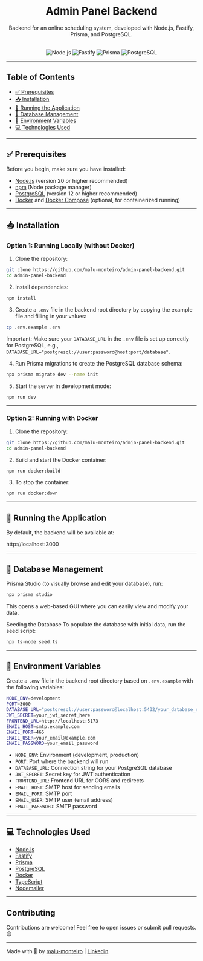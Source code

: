 <h1 align="center">
Admin Panel Backend
</h1>

<div align="center">
Backend for an online scheduling system, developed with Node.js, Fastify, Prisma, and PostgreSQL.
</div>
<br>
<p align="center">

<img src="https://img.shields.io/badge/Node.js-22.14.1-339933?style=for-the-badge&logo=nodedotjs&logoColor=339933" alt="Node.js" />
<img src="https://img.shields.io/badge/Fastify-5.2.1-000000?style=for-the-badge&logo=fastify&logoColor=000000" alt="Fastify" />
<img src="https://img.shields.io/badge/Prisma-6.4.1-2D3748?style=for-the-badge&logo=prisma&logoColor=2D3748" alt="Prisma" />
<img src="https://img.shields.io/badge/PostgreSQL-16-4169E1?style=for-the-badge&logo=postgresql&logoColor=4169E1" alt="PostgreSQL" /> 
</p>


---

## Table of Contents

- [✅ Prerequisites](#-prerequisites)  
- [📥 Installation](#-installation)  
- [🚀 Running the Application](#-running-the-application)  
- [💾 Database Management](#-database-management)
- [🔧 Environment Variables](#-environment-variables)  
- [💻 Technologies Used](#-technologies-used)  

---

## ✅ Prerequisites

Before you begin, make sure you have installed:

- [Node.js](https://nodejs.org/) (version 20 or higher recommended)  
- [npm](https://www.npmjs.com/get-npm) (Node package manager)  
- [PostgreSQL](https://www.postgresql.org/download/) (version 12 or higher recommended)
- [Docker](https://www.docker.com/get-started) and [Docker Compose](https://docs.docker.com/compose/install/) (optional, for containerized running)

---

## 📥 Installation

### Option 1: Running Locally (without Docker)

1. Clone the repository:
```bash
git clone https://github.com/malu-monteiro/admin-panel-backend.git
cd admin-panel-backend
```

2. Install dependencies:
```bash
npm install
```

3. Create a `.env` file in the backend root directory by copying the example file and filling in your values:
```bash
cp .env.example .env
```
Important: Make sure your `DATABASE_URL` in the `.env` file is set up correctly for PostgreSQL, e.g., `DATABASE_URL="postgresql://user:password@host:port/database"`.

4. Run Prisma migrations to create the PostgreSQL database schema:
```bash
npx prisma migrate dev --name init
```

5. Start the server in development mode:
```bash
npm run dev
```

---

### Option 2: Running with Docker

1. Clone the repository:
```bash
git clone https://github.com/malu-monteiro/admin-panel-backend.git
cd admin-panel-backend
```

2. Build and start the Docker container:
```bash
npm run docker:build
```

3. To stop the container:
```bash
npm run docker:down
```

---

## 🚀 Running the Application

By default, the backend will be available at:

http://localhost:3000

---

## 💾 Database Management
Prisma Studio (to visually browse and edit your database), run:

```bash
npx prisma studio
```
This opens a web-based GUI where you can easily view and modify your data.

Seeding the Database
To populate the database with initial data, run the seed script:
```bash
npx ts-node seed.ts
```

---

## 🔧 Environment Variables

Create a `.env` file in the backend root directory based on `.env.example` with the following variables:
```bash
NODE_ENV=development
PORT=3000
DATABASE_URL="postgresql://user:password@localhost:5432/your_database_name?schema=public"
JWT_SECRET=your_jwt_secret_here
FRONTEND_URL=http://localhost:5173
EMAIL_HOST=smtp.example.com
EMAIL_PORT=465
EMAIL_USER=your_email@example.com
EMAIL_PASSWORD=your_email_password
```

- `NODE_ENV`: Environment (development, production)  
- `PORT`: Port where the backend will run  
- `DATABASE_URL`: Connection string for your PostgreSQL database
- `JWT_SECRET`: Secret key for JWT authentication  
- `FRONTEND_URL`: Frontend URL for CORS and redirects  
- `EMAIL_HOST`: SMTP host for sending emails  
- `EMAIL_PORT`: SMTP port  
- `EMAIL_USER`: SMTP user (email address)  
- `EMAIL_PASSWORD`: SMTP password  

---

## 💻 Technologies Used

- [Node.js](https://nodejs.org/)  
- [Fastify](https://www.fastify.io/)  
- [Prisma](https://www.prisma.io/)  
- [PostgreSQL](https://www.postgresql.org/)  
- [Docker](https://www.docker.com/)  
- [TypeScript](https://www.typescriptlang.org/)  
- [Nodemailer](https://nodemailer.com/)  

---

## Contributing

Contributions are welcome! Feel free to open issues or submit pull requests. 😊

---

Made with 💜 by [malu-monteiro](https://github.com/malu-monteiro) | [Linkedin](https://www.linkedin.com/in/m-monteiro/)







